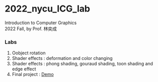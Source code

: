# 2022_nycu_ICG_lab
Introduction to Computer Graphics\
2022 Fall, by Prof. 林奕成

### Labs
1. Oobject rotation
2. Shader effects : deformation and color changing
3. Shader effects : phong shading, gouraud shading, toon shading and edge effect
4. Final project :  [Demo](https://github.com/sheepycat/2022_nycu_ICG_lab/blob/master/HW4/readme.md)

